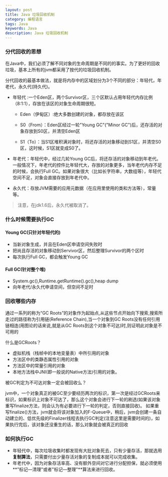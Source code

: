 ```yaml
---
layout: post
title: Java 垃圾回收机制
category: 编程语言
tags: Java
keywords: Java
description: Java 垃圾回收机制
---
```


### 分代回收的思想

在Java中，我们必须了解不同对象的生命周期是不同的的事实。为了更好的回收垃圾，基本上所有的jvm都采用了按代的垃圾回收机制。

分代回收的最基本做法，就是将内存中的区域划分为3个不同的部分：年轻代，年老代，永久代(持久代)。

- 年轻代 :一个Eden区，两个Survivor区，三个区默认占用年轻代内存比例（8:1:1），存放在该区的对象生命周期很短。

    * Eden（伊甸区）:绝大多数创建的对象，都存放在该区

    * S0（From）：Eden区经过一轮"Young GC"("Minor GC")后，还存活的对象存放到S0区，并清空Eden区

    * S1（To）：当S1区堆积满对象时，将还存活的对象移动到S1区，并清空S0区，这时候，S1区就变成S0了。

- 年老代：年轻代中，经过几轮Young GC后，将还存活的对象移动到年老代。一般情况下，年老代的控件比年轻代大，存放的对象更多，当年老代内存不足的时候，会执行Full GC。如果对象很大（比如长字符串，大数组等），年轻代空间不足，对象会直接存放到年老代中。

- 永久代：存放JVM需要的应用元数据（在应用里使用的类和方法等），常量等。

> 注意，在jdk1.6后，永久代被取消了。


### 什么时候需要执行GC

#### Young GC(只针对年轻代的)

- 当新对象生成，并且在Eden区申请空间失败时
- 把尚且存活的对象移动到Servivor区，然后整理Survivor的两个区时
- 每次执行Full GC，都会触发Young GC

#### Full GC(针对整个堆)
     
- System.gc(),Runtime.getRuntime().gc(),heap dump
- 向年老代/永久代申请空间，但空间不足时

### 回收哪些内存

通过一系列的称为“GC Roots”的对象作为起始点,从这些节点开始向下搜索,搜索所走过的路径称为引用链(Reference Chain),当一个对象到GC Roots没有任何引用链相连(用图论的话来说,就是从GC Roots到这个对象不可达)时,则证明此对象是不可用的

什么是GCRoots？

- 虚拟机栈（栈帧中的本地变量表）中所引用的对象
- 方法区中的类静态属性引用的对象
- 方法区中的常量引用的对象
- 本地方法栈中JNI(即一般说的Native方法)引用的对象。

被GC判定为不可达对象一定会被回收么？

jvm中，一个对象真正的被GC至少要经历两次的标识，第一次是经过GCRoots来标识，如果标识上对象不可达了，那么这个对象会进行下一轮的刷选(如果该对象重写finalize方法，则会认为有必要进行下一轮的判定，否则直接回收)。
如果重写finalize()方法，jvm就会将该对象加入的F-Queue中，稍后，jvm会创建一条自动建立的、低优先级的Finalizer线程去执行GC判定(注意这里是需要时间的)，如果执行完后，该对象还没重生的话，那么对象就会被真正的回收

### 如何执行GC

- 年轻代中，每次垃圾收集时都发现有大批对象死去，只有少量存活，那就选用**复制算法**，只需要付出少量存活对象的复制成本就可以完成收集。
- 年老代中，因为对象存活率高、没有额外空间对它进行分配担保，就必须使用**"标记—清理"或者"标记—整理"**算法来进行回收。

 

